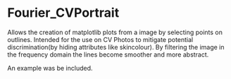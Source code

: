 # Fourier_CVPortrait
Allows the creation of matplotlib plots from a image by selecting points on outlines. Intended for the use on CV Photos to mitigate potential discrimination(by hiding attributes like skincolour). By filtering the image in the frequency domain the lines become smoother and more abstract.

An example was be included.

